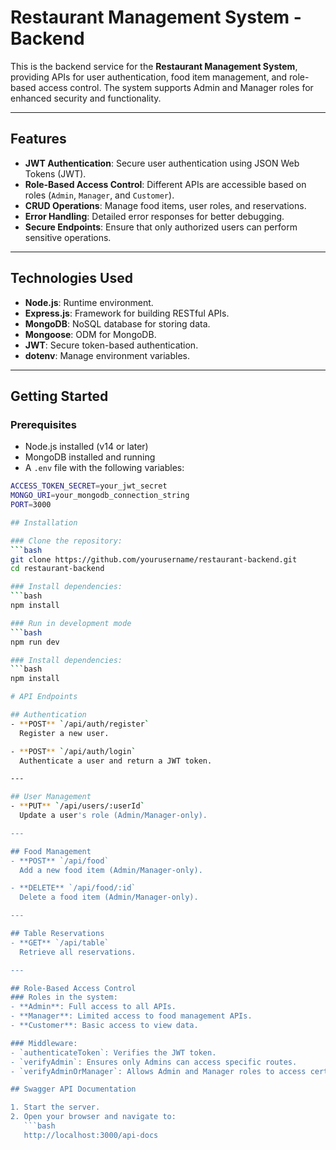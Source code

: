 # Restaurant Management System - Backend

This is the backend service for the **Restaurant Management System**, providing APIs for user authentication, food item management, and role-based access control. The system supports Admin and Manager roles for enhanced security and functionality.

---

## Features

- **JWT Authentication**: Secure user authentication using JSON Web Tokens (JWT).
- **Role-Based Access Control**: Different APIs are accessible based on roles (`Admin`, `Manager`, and `Customer`).
- **CRUD Operations**: Manage food items, user roles, and reservations.
- **Error Handling**: Detailed error responses for better debugging.
- **Secure Endpoints**: Ensure that only authorized users can perform sensitive operations.

---

## Technologies Used

- **Node.js**: Runtime environment.
- **Express.js**: Framework for building RESTful APIs.
- **MongoDB**: NoSQL database for storing data.
- **Mongoose**: ODM for MongoDB.
- **JWT**: Secure token-based authentication.
- **dotenv**: Manage environment variables.

---

## Getting Started

### Prerequisites

- Node.js installed (v14 or later)
- MongoDB installed and running
- A `.env` file with the following variables:

````bash
ACCESS_TOKEN_SECRET=your_jwt_secret
MONGO_URI=your_mongodb_connection_string
PORT=3000

## Installation

### Clone the repository:
```bash
git clone https://github.com/yourusername/restaurant-backend.git
cd restaurant-backend

### Install dependencies:
```bash
npm install

### Run in development mode
```bash
npm run dev

### Install dependencies:
```bash
npm install

# API Endpoints

## Authentication
- **POST** `/api/auth/register`
  Register a new user.

- **POST** `/api/auth/login`
  Authenticate a user and return a JWT token.

---

## User Management
- **PUT** `/api/users/:userId`
  Update a user's role (Admin/Manager-only).

---

## Food Management
- **POST** `/api/food`
  Add a new food item (Admin/Manager-only).

- **DELETE** `/api/food/:id`
  Delete a food item (Admin/Manager-only).

---

## Table Reservations
- **GET** `/api/table`
  Retrieve all reservations.

---

## Role-Based Access Control
### Roles in the system:
- **Admin**: Full access to all APIs.
- **Manager**: Limited access to food management APIs.
- **Customer**: Basic access to view data.

### Middleware:
- `authenticateToken`: Verifies the JWT token.
- `verifyAdmin`: Ensures only Admins can access specific routes.
- `verifyAdminOrManager`: Allows Admin and Manager roles to access certain APIs.

## Swagger API Documentation

1. Start the server.
2. Open your browser and navigate to:
   ```bash
   http://localhost:3000/api-docs
````
